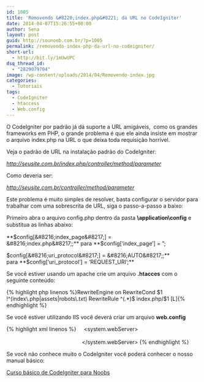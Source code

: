 ```yaml
---
id: 1005
title: 'Removendo &#8220;index.php&#8221; da URL no CodeIgniter'
date: 2014-04-07T15:26:55+00:00
author: Sena
layout: post
guid: http://sounoob.com.br/?p=1005
permalink: /removendo-index-php-da-url-no-codeigniter/
short-url:
  - http://bit.ly/1mUwUPC
dsq_thread_id:
  - "2829079704"
image: /wp-content/uploads/2014/04/Removendo-index.jpg
categories:
  - Tutoriais
tags:
  - CodeIgniter
  - htaccess
  - Web.config
---
```

O CodeIgniter por padrão já dá suporte a URL amigáveis,  como os grandes frameworks em PHP, o grande problema é que ele ainda insiste em mostrar o arquivo index.php na URL o que deixa toda requisição horrível.

Veja o padrão de URL na instalação padrão do CodeIgniter:
  
_http://seusite.com.br/index.php/controller/method/parameter_

Como deveria ser:
  
_http://seusite.com.br/controller/method/parameter<!--more-->_

Este problema é muito simples de resolver, basta configurar o servidor para trabalhar com uma sobrescrita de URL, siga o passo-a-passo a baixo:

Primeiro a<span style="line-height: 18px;">bra o arquivo config.php dentro da pasta </span><strong style="line-height: 18px;">\application\config<strong></strong></strong> <span style="line-height: 18px;">e substitua as linhas abaixo:</span>

**$config[&#8216;index_page&#8217;] = &#8216;index.php&#8217;;** para **$config[&#8216;index_page&#8217;] = &#8221;;
  
$config[&#8216;uri_protocol&#8217;] = &#8216;AUTO&#8217;;** para **$config[&#8216;uri\_protocol&#8217;] = &#8216;REQUEST\_URI&#8217;;**

Se você estiver usando um apache crie um arquivo **.htacces** com o seguinte conteúdo:

{% highlight php linenos %}RewriteEngine on
RewriteCond $1 !^(index\.php|assets|robots\.txt)
RewriteRule ^(.*)$ index.php/$1 [L]{% endhighlight %} 

Se você estiver utilizando IIS você deverá criar um arquivo **web.config**

{% highlight xml linenos %}<?xml version="1.0" encoding="UTF-8"?>
 <configuration>
    <system.webServer>
         <rewrite>
             <rules>
                 <rule name="Clean URL" stopProcessing="true">
                     <match url="^(.*)$" />
                     <conditions>
                         <add input="{REQUEST_FILENAME}" matchType="IsFile" negate="true" />
                         <add input="{REQUEST_FILENAME}" matchType="IsDirectory" negate="true" />
                     </conditions>
                     <action type="Rewrite" url="index.php/{R:1}" appendQueryString="false" />
                 </rule>
             </rules>
         </rewrite>
     </system.webServer>
 </configuration>{% endhighlight %} 

Se você não conhece muito o CodeIgniter você poderá conhecer o nosso manual básico:
  
[Curso básico de CodeIgniter para Noobs](./codeigniter-para-noobs/ "CodeIgniter para Noobs")